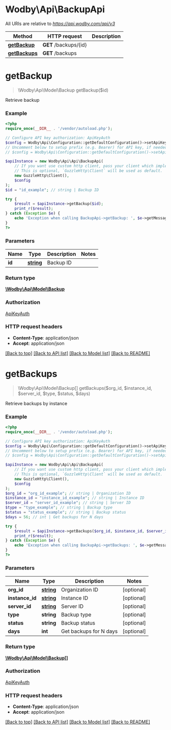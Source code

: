 # Wodby\Api\BackupApi

All URIs are relative to *https://api.wodby.com/api/v3*

Method | HTTP request | Description
------------- | ------------- | -------------
[**getBackup**](BackupApi.md#getBackup) | **GET** /backups/{id} | 
[**getBackups**](BackupApi.md#getBackups) | **GET** /backups | 


# **getBackup**
> \Wodby\Api\Model\Backup getBackup($id)



Retrieve backup

### Example
```php
<?php
require_once(__DIR__ . '/vendor/autoload.php');

// Configure API key authorization: ApiKeyAuth
$config = Wodby\Api\Configuration::getDefaultConfiguration()->setApiKey('X-API-KEY', 'YOUR_API_KEY');
// Uncomment below to setup prefix (e.g. Bearer) for API key, if needed
// $config = Wodby\Api\Configuration::getDefaultConfiguration()->setApiKeyPrefix('X-API-KEY', 'Bearer');

$apiInstance = new Wodby\Api\Api\BackupApi(
    // If you want use custom http client, pass your client which implements `GuzzleHttp\ClientInterface`.
    // This is optional, `GuzzleHttp\Client` will be used as default.
    new GuzzleHttp\Client(),
    $config
);
$id = "id_example"; // string | Backup ID

try {
    $result = $apiInstance->getBackup($id);
    print_r($result);
} catch (Exception $e) {
    echo 'Exception when calling BackupApi->getBackup: ', $e->getMessage(), PHP_EOL;
}
?>
```

### Parameters

Name | Type | Description  | Notes
------------- | ------------- | ------------- | -------------
 **id** | [**string**](../Model/.md)| Backup ID |

### Return type

[**\Wodby\Api\Model\Backup**](../Model/Backup.md)

### Authorization

[ApiKeyAuth](../../README.md#ApiKeyAuth)

### HTTP request headers

 - **Content-Type**: application/json
 - **Accept**: application/json

[[Back to top]](#) [[Back to API list]](../../README.md#documentation-for-api-endpoints) [[Back to Model list]](../../README.md#documentation-for-models) [[Back to README]](../../README.md)

# **getBackups**
> \Wodby\Api\Model\Backup[] getBackups($org_id, $instance_id, $server_id, $type, $status, $days)



Retrieve backups by instance

### Example
```php
<?php
require_once(__DIR__ . '/vendor/autoload.php');

// Configure API key authorization: ApiKeyAuth
$config = Wodby\Api\Configuration::getDefaultConfiguration()->setApiKey('X-API-KEY', 'YOUR_API_KEY');
// Uncomment below to setup prefix (e.g. Bearer) for API key, if needed
// $config = Wodby\Api\Configuration::getDefaultConfiguration()->setApiKeyPrefix('X-API-KEY', 'Bearer');

$apiInstance = new Wodby\Api\Api\BackupApi(
    // If you want use custom http client, pass your client which implements `GuzzleHttp\ClientInterface`.
    // This is optional, `GuzzleHttp\Client` will be used as default.
    new GuzzleHttp\Client(),
    $config
);
$org_id = "org_id_example"; // string | Organization ID
$instance_id = "instance_id_example"; // string | Instance ID
$server_id = "server_id_example"; // string | Server ID
$type = "type_example"; // string | Backup type
$status = "status_example"; // string | Backup status
$days = 56; // int | Get backups for N days

try {
    $result = $apiInstance->getBackups($org_id, $instance_id, $server_id, $type, $status, $days);
    print_r($result);
} catch (Exception $e) {
    echo 'Exception when calling BackupApi->getBackups: ', $e->getMessage(), PHP_EOL;
}
?>
```

### Parameters

Name | Type | Description  | Notes
------------- | ------------- | ------------- | -------------
 **org_id** | [**string**](../Model/.md)| Organization ID | [optional]
 **instance_id** | [**string**](../Model/.md)| Instance ID | [optional]
 **server_id** | [**string**](../Model/.md)| Server ID | [optional]
 **type** | **string**| Backup type | [optional]
 **status** | **string**| Backup status | [optional]
 **days** | **int**| Get backups for N days | [optional]

### Return type

[**\Wodby\Api\Model\Backup[]**](../Model/Backup.md)

### Authorization

[ApiKeyAuth](../../README.md#ApiKeyAuth)

### HTTP request headers

 - **Content-Type**: application/json
 - **Accept**: application/json

[[Back to top]](#) [[Back to API list]](../../README.md#documentation-for-api-endpoints) [[Back to Model list]](../../README.md#documentation-for-models) [[Back to README]](../../README.md)

